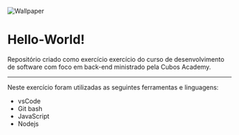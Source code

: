 ![Wallpaper](https://media.licdn.com/dms/image/D4D16AQFh1UX8ZCRa2A/profile-displaybackgroundimage-shrink_350_1400/0/1688176035558?e=1694044800&v=beta&t=zC9dZn5ilVJxtCBnrDpTe3fs0w8d3-G3UkhKHHNcbO8)

# Hello-World!

Repositório criado como exercício exercício do curso de desenvolvimento de software com foco em back-end ministrado pela Cubos Academy.

---

Neste exercício foram utilizadas as seguintes ferramentas e linguagens:

- vsCode
- Git bash
- JavaScript
- Nodejs
